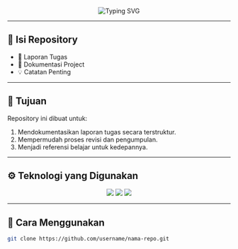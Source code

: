<!-- Banner Animasi -->
<p align="center">
  <img src="https://readme-typing-svg.herokuapp.com?size=24&duration=4000&color=00C4FF&center=true&vCenter=true&width=600&lines=📘+Dokumentasi+Laporan+-+Pemrograman+Web;✍️+Tugas+Kuliah+dan+Project;🚀+Belajar+Web+Development+Lebih+Menyenangkan!" alt="Typing SVG">
</p>

---

## 📑 Isi Repository
- 📝 Laporan Tugas  
- 📂 Dokumentasi Project  
- 💡 Catatan Penting  

---

## 🎯 Tujuan
Repository ini dibuat untuk:
1. Mendokumentasikan laporan tugas secara terstruktur.  
2. Mempermudah proses revisi dan pengumpulan.  
3. Menjadi referensi belajar untuk kedepannya.  

---

## ⚙️ Teknologi yang Digunakan
<p align="center">
  <img src="https://img.shields.io/badge/HTML5-orange?style=for-the-badge&logo=html5&logoColor=white">
  <img src="https://img.shields.io/badge/CSS3-blue?style=for-the-badge&logo=css3&logoColor=white">
  <img src="https://img.shields.io/badge/JavaScript-yellow?style=for-the-badge&logo=javascript&logoColor=black">
</p>

---

## 🚀 Cara Menggunakan
```bash
git clone https://github.com/username/nama-repo.git
